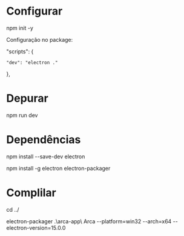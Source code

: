# Configurar

npm init -y

Configuração no package:

"scripts": {

    "dev": "electron ."
 
},

# Depurar

npm run dev

# Dependências

npm install --save-dev electron

npm install -g electron electron-packager

# Complilar

cd ../

electron-packager .\arca-app\ Arca --platform=win32 --arch=x64 --electron-version=15.0.0
